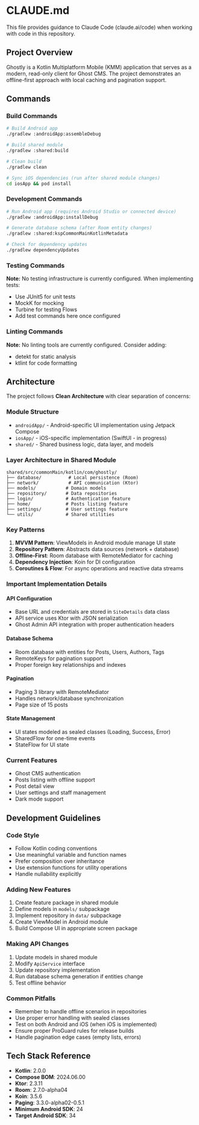 # CLAUDE.md

This file provides guidance to Claude Code (claude.ai/code) when working with code in this repository.

## Project Overview

Ghostly is a Kotlin Multiplatform Mobile (KMM) application that serves as a modern, read-only client for Ghost CMS. The project demonstrates an offline-first approach with local caching and pagination support.

## Commands

### Build Commands
```bash
# Build Android app
./gradlew :androidApp:assembleDebug

# Build shared module
./gradlew :shared:build

# Clean build
./gradlew clean

# Sync iOS dependencies (run after shared module changes)
cd iosApp && pod install
```

### Development Commands
```bash
# Run Android app (requires Android Studio or connected device)
./gradlew :androidApp:installDebug

# Generate database schema (after Room entity changes)
./gradlew :shared:kspCommonMainKotlinMetadata

# Check for dependency updates
./gradlew dependencyUpdates
```

### Testing Commands
**Note:** No testing infrastructure is currently configured. When implementing tests:
- Use JUnit5 for unit tests
- MockK for mocking
- Turbine for testing Flows
- Add test commands here once configured

### Linting Commands
**Note:** No linting tools are currently configured. Consider adding:
- detekt for static analysis
- ktlint for code formatting

## Architecture

The project follows **Clean Architecture** with clear separation of concerns:

### Module Structure
- `androidApp/` - Android-specific UI implementation using Jetpack Compose
- `iosApp/` - iOS-specific implementation (SwiftUI - in progress)
- `shared/` - Shared business logic, data layer, and models

### Layer Architecture in Shared Module
```
shared/src/commonMain/kotlin/com/ghostly/
├── database/          # Local persistence (Room)
├── network/           # API communication (Ktor)
├── models/           # Domain models
├── repository/       # Data repositories
├── login/            # Authentication feature
├── home/             # Posts listing feature
├── settings/         # User settings feature
└── utils/            # Shared utilities
```

### Key Patterns
1. **MVVM Pattern**: ViewModels in Android module manage UI state
2. **Repository Pattern**: Abstracts data sources (network + database)
3. **Offline-First**: Room database with RemoteMediator for caching
4. **Dependency Injection**: Koin for DI configuration
5. **Coroutines & Flow**: For async operations and reactive data streams

### Important Implementation Details

#### API Configuration
- Base URL and credentials are stored in `SiteDetails` data class
- API service uses Ktor with JSON serialization
- Ghost Admin API integration with proper authentication headers

#### Database Schema
- Room database with entities for Posts, Users, Authors, Tags
- RemoteKeys for pagination support
- Proper foreign key relationships and indexes

#### Pagination
- Paging 3 library with RemoteMediator
- Handles network/database synchronization
- Page size of 15 posts

#### State Management
- UI states modeled as sealed classes (Loading, Success, Error)
- SharedFlow for one-time events
- StateFlow for UI state

### Current Features
- Ghost CMS authentication
- Posts listing with offline support
- Post detail view
- User settings and staff management
- Dark mode support

## Development Guidelines

### Code Style
- Follow Kotlin coding conventions
- Use meaningful variable and function names
- Prefer composition over inheritance
- Use extension functions for utility operations
- Handle nullability explicitly

### Adding New Features
1. Create feature package in shared module
2. Define models in `models/` subpackage
3. Implement repository in `data/` subpackage
4. Create ViewModel in Android module
5. Build Compose UI in appropriate screen package

### Making API Changes
1. Update models in shared module
2. Modify `ApiService` interface
3. Update repository implementation
4. Run database schema generation if entities change
5. Test offline behavior

### Common Pitfalls
- Remember to handle offline scenarios in repositories
- Use proper error handling with sealed classes
- Test on both Android and iOS (when iOS is implemented)
- Ensure proper ProGuard rules for release builds
- Handle pagination edge cases (empty lists, errors)

## Tech Stack Reference
- **Kotlin**: 2.0.0
- **Compose BOM**: 2024.06.00
- **Ktor**: 2.3.11
- **Room**: 2.7.0-alpha04
- **Koin**: 3.5.6
- **Paging**: 3.3.0-alpha02-0.5.1
- **Minimum Android SDK**: 24
- **Target Android SDK**: 34